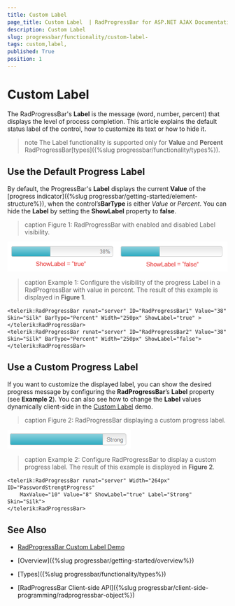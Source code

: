 ```yaml
---
title: Custom Label 
page_title: Custom Label  | RadProgressBar for ASP.NET AJAX Documentation
description: Custom Label 
slug: progressbar/functionality/custom-label-
tags: custom,label,
published: True
position: 1
---
```


# Custom Label 

The RadProgressBar's **Label** is the message (word, number, percent) that displays the level of process completion. This article explains the default status	label of the control, how to customize its text or how to hide it.

>note The Label functionality is supported only for **Value** and **Percent** RadProgressBar[types]({%slug progressbar/functionality/types%}).

## Use the Default Progress Label

By default, the ProgressBar's **Label** displays the current **Value** of the [progress indicator]({%slug progressbar/getting-started/element-structure%}), when the control’s**BarType** is either *Value* or *Percent*. You can hide the **Label** by setting the **ShowLabel** property to **false**.

>caption Figure 1: RadProgressBar with enabled and disabled Label visibility.

![progress-bar-custom-label-visibility](images/progress-bar-custom-label-visibility.png)

>caption Example 1: Configure the visibility of the progress Label in a RadProgressBar with value in percent. The result of this example is displayed in **Figure 1**.

````ASP.NET
<telerik:RadProgressBar runat="server" ID="RadProgressBar1" Value="38" Skin="Silk" BarType="Percent" Width="250px" ShowLabel="true" >
</telerik:RadProgressBar>
<telerik:RadProgressBar runat="server" ID="RadProgressBar2" Value="38" Skin="Silk" BarType="Percent" Width="250px" ShowLabel="false">
</telerik:RadProgressBar>
````



## Use a Custom Progress Label

If you want to customize the displayed label, you can show the desired progress message by configuring the **RadProgressBar**’s **Label** property (see **Example 2**). You can also see how to change the **Label** values dynamically client-side in the [Custom Label](http://demos.telerik.com/aspnet-ajax/progress-bar/examples/functionality/custom-label/defaultcs.aspx) demo.

>caption Figure 2: RadProgressBar displaying a custom progress label.

![progress-bar-custom-label](images/progress-bar-custom-label.png)

>caption Example 2: Configure RadProgressBar to display a custom progress label. The result of this example is displayed in **Figure 2**.

````ASP.NET
<telerik:RadProgressBar runat="server" Width="264px" ID="PasswordStrengtProgress" 
	MaxValue="10" Value="8" ShowLabel="true" Label="Strong" Skin="Silk">
</telerik:RadProgressBar>
````

## See Also

 * [RadProgressBar Custom Label Demo](http://demos.telerik.com/aspnet-ajax/progress-bar/examples/functionality/custom-label/defaultcs.aspx)

 * [Overview]({%slug progressbar/getting-started/overview%})

 * [Types]({%slug progressbar/functionality/types%})

 * [RadProgressBar Client-side API]({%slug progressbar/client-side-programming/radprogressbar-object%})
